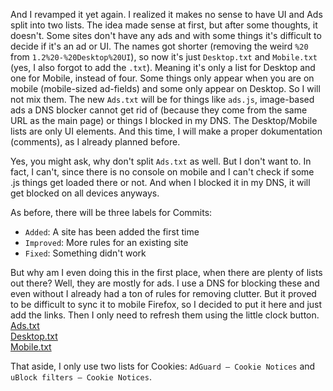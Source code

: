 And I revamped it yet again. I realized it makes no sense to have UI and Ads split into two lists. The idea made sense at first, but after some thoughts, it doesn't. Some sites don't have any ads and with some things it's difficult to decide if it's an ad or UI. The names got shorter (removing the weird `%20` from `1.2%20-%20Desktop%20UI`), so now it's just `Desktop.txt` and `Mobile.txt` (yes, I also forgot to add the `.txt`).
Meaning it's only a list for Desktop and one for Mobile, instead of four. Some things only appear when you are on mobile (mobile-sized ad-fields) and some only appear on Desktop. So I will not mix them. The new `Ads.txt` will be for things like `ads.js`, image-based ads a DNS blocker cannot get rid of (because they come from the same URL as the main page) or things I blocked in my DNS. The Desktop/Mobile lists are only UI elements. And this time, I will make a proper dokumentation (comments), as I already planned before.

Yes, you might ask, why don't split `Ads.txt` as well. But I don't want to. In fact, I can't, since there is no console on mobile and I can't check if some .js things get loaded there or not. And when I blocked it in my DNS, it will get blocked on all devices anyways.


As before, there will be three labels for Commits:</br>
* `Added`: A site has been added the first time</br>
* `Improved`: More rules for an existing site</br>
* `Fixed`: Something didn't work


But why am I even doing this in the first place, when there are plenty of lists out there? Well, they are mostly for ads. I use a DNS for blocking these and even without I already had a ton of rules for removing clutter. But it proved to be difficult to sync it to mobile Firefox, so I decided to put it here and just add the links. Then I only need to refresh them using the little clock button.</br>
[Ads.txt](https://raw.githubusercontent.com/DeepSpace1701/Operation-Clean-Web/main/Ads.txt)</br>
[Desktop.txt](https://raw.githubusercontent.com/DeepSpace1701/Operation-Clean-Web/main/Desktop.txt)</br>
[Mobile.txt](https://raw.githubusercontent.com/DeepSpace1701/Operation-Clean-Web/main/Mobile.txt)

That aside, I only use two lists for Cookies: `AdGuard – Cookie Notices` and `uBlock filters – Cookie Notices`.
